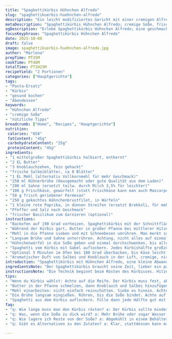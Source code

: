 ```yaml
---
title: "Spaghettikürbis Hühnchen Alfredo"
slug: "spaghettikuerbis-huehnchen-alfredo"
description: "Ein leicht modifiziertes Gericht mit einer cremigen Alfredo-Soße, gebratenem Hühnchen und Spaghettikürbis als Nudelersatz. Knoblauch und Salbei geben Würze, während Frischkäse für eine samtige Konsistenz sorgt. Parmesan hebt die Würze, zum Abschluss Gemüse und ein zusätzlicher Käse-Twist. Praktisch, wenn man klassische Pasta vermeiden will oder einfach mal was anderes sucht. Die Zubereitung kombiniert klassische Technik mit bewährten Tricks, um Klümpchenbildung zu vermeiden und gleichzeitig Geschmack zu maximieren. Für 2 Personen, in etwa 1 Stunde 15 Minuten, mit Anpassungen für den Hausgebrauch und saisonale Variationen."
metaDescription: "Spaghettikürbis Hühnchen Alfredo; cremige Soße, frischer Salbei; perfekt als Pasta-Ersatz. Überzeugt durch Aromen und einfache Zubereitung."
ogDescription: "Erlebe Spaghettikürbis Hühnchen Alfredo; eine geschmackvolle Abwandlung mit knusprigem Gemüse. Ideal für ein entspanntes Abendessen."
focusKeyphrase: "Spaghettikürbis Hühnchen Alfredo"
date: 2025-10-08
draft: false
image: spaghettikuerbis-huehnchen-alfredo.jpg
author: "Marlena"
prepTime: PT35M
cookTime: PT48M
totalTime: PT1H23M
recipeYield: "2 Portionen"
categories: ["Hauptgerichte"]
tags:
- "Pasta-Ersatz"
- "Kürbis"
- "gesund kochen"
- "Abendessen"
keywords:
- "Hühnchen Alfredo"
- "cremige Soße"
- "nützliche Tipps"
breadcrumb: ["Home", "Recipes", "Hauptgerichte"]
nutrition: 
 calories: "650"
 fatContent: "45g"
 carbohydrateContent: "25g"
 proteinContent: "45g"
ingredients:
- "1 mittelgroßer Spaghettikürbis halbiert, entkernt"
- "2 EL Butter"
- "3 Knoblauchzehen, fein gehackt"
- "frische Salbeiblätter, ca 8 Blätter"
- "1 EL Mehl (alternativ Vollkornmehl für mehr Geschmack)"
- "250 ml Hühnerbrühe (Hausgemacht oder gute Qualität aus dem Laden)"
- "200 ml Sahne (ersetzt teilw. durch Milch 3,5% für leichter)"
- "100 g Frischkäse, gewürfelt (statt Frischkäse kann man auch Mascarpone nehmen für extra Cremigkeit)"
- "50 g frisch geriebener Parmesan"
- "250 g gekochtes Hähnchenbrustfilet, in Würfeln"
- "1 kleine rote Paprika, in dünnen Streifen (ersetzt Brokkoli, für mehr Farbe und Biss)"
- "Pfeffer und Salz nach Geschmack"
- "frischer Basilikum zum Garnieren (optional)"
instructions:
- "Backofen auf 190 Grad vorheizen. Spaghettikürbis mit der Schnittfläche nach unten auf ein Backblech legen. Ca 40 Minuten rösten, bis die Haut dunkel wird und das Fruchtfleisch weich genug ist, dass die Fasern sich leicht mit einer Gabel herauslösen lassen. Test macht man am besten mit einer Gabel. Wenn es zäh bleibt, braucht er mehr Zeit. Wer es eilig hat — Kürbis mikrowellen geht auch, dauert aber Geschmack leidet."
- "Während der Kürbis gart, Butter in großer Pfanne bei mittlerer Hitze schmelzen lassen. Sobald sie anfängt zu schäumen, Knoblauch und Salbei hinzufügen. Riecht nach Wald — wirklich frisch? Nicht zu lange kochen, 30 Sekunden genügen, sonst wird Knoblauch bitter."
- "Mehl in die Pfanne sieben und mit Schneebesen umrühren. Man merkt sofort, wenn Körnchen entstehen oder Farbe sich ändert. Das Mehl kurz anschwitzen, etwa 35 Sekunden, bis es ein leicht nussiges Aroma abgibt, aber nicht braun wird. Ständig rühren, sonst klumpt’s."
- "Langsam Brühe und Sahne unterrühren. Achtung, nicht alles auf einmal. Flüssigkeit soll langsam bindend eingearbeitet werden. Immer rühren, damit die Soße dick wird, aber nicht anbrennt. Kurz köcheln lassen, bis Soße anfängt cremig zu werden. Frischkäse einrühren und schmelzen lassen. Wenn Stücke bleiben, Temperatur ein bisschen reduzieren und weiterrühren. Dann Parmesan unterheben, der gibt feine Käseschmelzstruktur."
- "Hühnchenwürfel in die Soße geben und einmal durchschwenken, bis alles von Sauce umhüllt ist. Würzen mit Salz und Pfeffer. Man merkt sofort, wenn die Sauce zu dick ist, kann durch etwas Wasser oder mehr Brühe verdünnt werden. Lieber zu dünn als zu dick."
- "Spaghetti vom Kürbis mit Gabel auflockern. Jedes Kürbishälfte großzügig mit der Hühnchen-Alfredo-Mischung füllen. Paprika oder anderes Gemüse darauf verteilen, das gibt knusprige Frische und Farbe. Nochmal Reibekäse drüberstreuen. Wer will, noch ein paar Basilikumblättchen für den Frischekick."
- "Optional 5 Minuten im Ofen bei 180 Grad überbacken, bis Käse leicht braun wird und Aroma intensiver. Würde ich empfehlen, besonders wenn Gäste kommen. Alternativ sofort servieren, durch die Wärme verbinden sich die Geschmäcker besser."
- "Aromatischer Duft von Salbei und Knoblauch in der Luft, cremige, nicht zu schwere Sauce. Spaghettikürbis als Alternative zur Pasta funktioniert, muss aber wirklich weich sein — nicht roh oder gummiartig. Tipp: Kürbis komplett erkalten lassen vor Füllen, sonst gibt’s zu dünne Soße oder matschigen Geschmack."
introduction: "Spaghettikürbis mit Hühnchen Alfredo, eine kleine Abwandlung eines Klassikers. Statt fertiger Pasta setze ich auf den faserigen Kürbis, der beim Rösten ein leicht nussiges Aroma entwickelt. Knoblauch und frischer Salbei geben Würze, während der Frischkäse für diese unverwechselbare cremige Konsistenz sorgt. Parmesan hebt die herzhafte Note, doch ich habe Brokkoli durch Paprika ersetzt, um die Frische und Biss zu verbessern. Das Geheimnis liegt im roux-basierten Bindemittel und dem langsamen Einrühren der Flüssigkeiten. Mit 1 Stunde 20 Minuten insgesamt ist das Gericht perfekt für ein entspanntes Abendessen, bei dem man der Küche fernbleiben kann und sich den Aromen hingibt."
ingredientsNote: "Der Spaghettikürbis braucht seine Zeit, lieber ein paar Minuten mehr als zu wenig. Wichtig ist, die Schnittflächen gut zu säubern und die Kerne großzügig entfernen, damit die Fasern sich später gut zehneln lassen. Butter ist die Basis für den Geschmack, hier sollte man aber nicht sparen. Frischer Knoblauch unbedingt, getrocknet passt nicht. Salbei lässt sich, wenn frisch nicht vorhanden, gut ersetzen durch Thymian. Für die Mehlsorte empfehle ich Vollkornmehl, das bringt zusätzliche Tiefe. Die Sahne könnt ihr je nach Kalorienbedarf mit Milch oder einer Mischung aus Milch und Sahne ersetzen. Den Frischkäse habe ich durch Mascarpone probiert, lohnt sich für extra Cremigkeit, ist aber süßer. Statt Parmesan sind Pecorino oder sogar ein scharfer Bergkäse denkbar, so entsteht der individuelle Geschmack. Für das Huhn eignet sich jede vorgegarte Proteinquelle, selbst Reste sind willkommen. Beim Gemüse nimmt man, was saisonal gerade frisch ist, Hauptsache ein bisschen knackig und farbenfroh."
instructionsNote: "Die Technik beginnt beim Rösten des Kürbisses. Hitze und Zeit sind entscheidend. Testet mit der Gabel regelmäßig, sonst wird das Ganze keine Freude, wenn Fasern noch zu fest sind. Den Ansatz mit Butter, Knoblauch und Salbei nehme ich in wenigen Durchgängen, um das Aroma optimal zu extrahieren ohne den Knoblauch zu verbrennen, der wird sonst schnell bitter. Das Mehl nicht gleich hineinschütten, langsam und mit Schneebesen unterrühren – Klumpenbildung ist der Feind. Beim Einrühren der Brühe und Sahne, Temperatur achten; zu heiß und der Frischkäse bindet nicht richtig, zu kalt und das Ganze wird klumpig. Ausprobieren und anpassen heißt die Devise. Das Hühnchen sollte nicht zu trocken sein, am besten vorgegart. Würzen zuletzt, dann trifft der Pfeffer genau den Punkt. Das Füllen des Kürbisses verlangt Fingerspitzengefühl, nicht zu voll, sonst läuft Soße aus. Gemüse als Topping kann roh oder leicht angegart sein. Überbacken ist optional, sorgt aber für eine bessere Integration der Aromen. Ein bisschen Basilikum oder frischer Pfeffer zum Schluss sorgt für Lebendigkeit und sieht gut aus."
tips:
- "Wenn du Kürbis wählst: Achte auf die Reife. Der Kürbis muss fest, aber weich sein nach dem Rösten. Schnittflächen müssen sauber sein, damit die Fasern leicht herausfallen. Wichtig ist auch das Rösten – nie zu wenig Zeit geben. Optimal sind 40 Minuten."
- "Butter in der Pfanne schmelzen, dann Knoblauch und Salbei hinzufügen. Riecht herrlich nach Wald. Achte darauf, die Pfanne nicht zu heiß zu machen. Sonst wird der Knoblauch bitter. 30 Sekunden sind genug. Zu viel Hitze zerstört das Aroma."
- "Mehl einarbeiten: nicht einfach reinschütten. Siebe es hinein. Achte darauf, rühren nicht vergessen. Klumpen sind der Feind. Mehl muss kurz angeröstet werden, damit es nussig wird. Nicht onyxdunkel; lieber leicht goldbraun."
- "Die Brühe langsam eingießen. Rühren, bis die Soße bindet. Achte auf die Temperatur; zu heiß macht Klumpen. Frischkäse einsetzen, der muss gut schmelzen. Mag sein, dass die Temperatur gesenkt werden muss. Anpassen ist nötig."
- "Spaghetti aus dem Kürbis auflockern. Fülle dann jede Hälfte gut mit der Hühnchen-Alfredo-Mischung. Paprika dazu für bissigen Crunch und eine schöne Farbe. Frischer Basilikum als Topping ist optisch schön und sorgt für Frische."
faq:
- "q: Wie lange muss man den Kürbis rösten? a: Der Kürbis sollte mindestens 40 Minuten im Ofen verbringen. Teste regelmäßig mit einer Gabel. Muss weich sein, aber nicht matschig. Wenn du Hektik hast, Mikrowelle ist auch möglich. Aber Geschmack leidet dann."
- "q: Was, wenn die Soße zu dick wird? a: Mehr Brühe oder sogar Wasser hinzufügen. Rühren, bis die richtige Konsistenz erreicht wird. Lieber zu dünn als zu dick. Mit der Zeit gewöhnt man sich an das optimale Gefühl für die Soße."
- "q: Wie lagere ich Reste von der Soße? a: Abgekühlt in einem Behälter im Kühlschrank aufbewahren. Braucht ein paar Tage. Aufwärmen mit etwas Flüssigkeit, damit sie nicht zu dick wird. Eignet sich auch gut zum Kombinieren mit frischem Gemüse."
- "q: Gibt es Alternativen zu den Zutaten? a: Klar, stattdessen kann man auch Mascarpone nehmen. Mit anderen Gemüse variieren - Blumenkohl oder Zucchini eignen sich hervorragend. Mit Hühnchenresten aus der Box kann man auch etwas zaubern. Hier ist vieles möglich."

---
```

